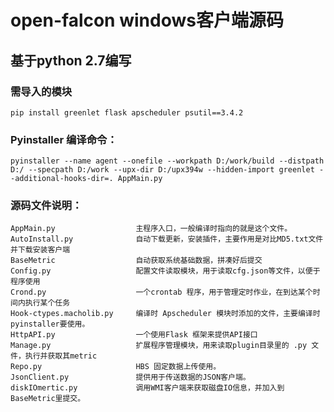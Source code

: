 # open-falcon windows客户端源码
## 基于python 2.7编写
### 需导入的模块
`pip install greenlet flask apscheduler psutil==3.4.2`

### Pyinstaller 编译命令：
`pyinstaller --name agent --onefile --workpath D:/work/build --distpath D:/ --specpath D:/work --upx-dir D:/upx394w --hidden-import greenlet --additional-hooks-dir=. AppMain.py`

### 源码文件说明：
```
AppMain.py                  主程序入口，一般编译时指向的就是这个文件。
AutoInstall.py              自动下载更新，安装插件，主要作用是对比MD5.txt文件并下载安装客户端
BaseMetric                  自动获取系统基础数据，拼凑好后提交
Config.py                   配置文件读取模块，用于读取cfg.json等文件，以便于程序使用
Crond.py                    一个crontab 程序，用于管理定时作业，在到达某个时间内执行某个任务
Hook-ctypes.macholib.py     编译时 Apscheduler 模块时添加的文件，主要编译时pyinstaller要使用。
HttpAPI.py                  一个使用Flask 框架来提供API接口
Manage.py                   扩展程序管理模块，用来读取plugin目录里的 .py 文件，执行并获取其metric
Repo.py                     HBS 固定数据上传使用。
JsonClient.py               提供用于传送数据的JSON客户端。
diskIOmertic.py             调用WMI客户端来获取磁盘IO信息，并加入到BaseMetric里提交。
```


